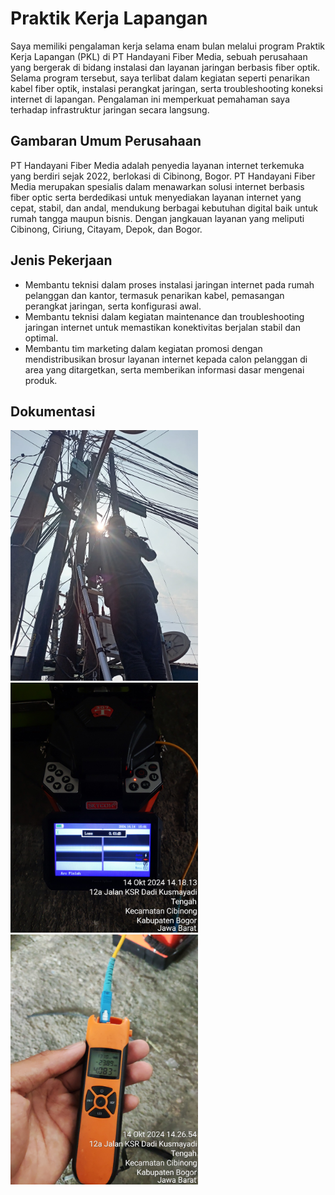# Praktik Kerja Lapangan

Saya memiliki pengalaman kerja selama enam bulan melalui program Praktik Kerja Lapangan (PKL) di PT Handayani Fiber Media, sebuah perusahaan yang bergerak di bidang instalasi dan layanan jaringan berbasis fiber optik. Selama program tersebut, saya terlibat dalam kegiatan seperti penarikan kabel fiber optik, instalasi perangkat jaringan, serta troubleshooting koneksi internet di lapangan. Pengalaman ini memperkuat pemahaman saya terhadap infrastruktur jaringan secara langsung.

## Gambaran Umum Perusahaan

PT Handayani Fiber Media adalah penyedia layanan internet terkemuka yang berdiri sejak 2022, berlokasi di Cibinong, Bogor. PT Handayani Fiber Media merupakan spesialis dalam menawarkan solusi internet berbasis fiber optic serta berdedikasi untuk menyediakan layanan internet yang cepat, stabil, dan andal, mendukung berbagai kebutuhan digital baik untuk rumah tangga maupun bisnis. Dengan jangkauan layanan yang meliputi Cibinong, Ciriung, Citayam, Depok, dan Bogor.

## Jenis Pekerjaan

- Membantu teknisi dalam proses instalasi jaringan internet pada rumah pelanggan dan kantor, termasuk 
penarikan kabel, pemasangan perangkat jaringan, serta konfigurasi awal.
- Membantu teknisi dalam kegiatan maintenance dan troubleshooting jaringan internet untuk memastikan 
konektivitas berjalan stabil dan optimal.
- Membantu tim marketing dalam kegiatan promosi dengan mendistribusikan brosur layanan internet kepada 
calon pelanggan di area yang ditargetkan, serta memberikan informasi dasar mengenai produk.

## Dokumentasi

<img src="/Docs/Images/1.jpg" alt="1" width="300">
<img src="/Docs/Images/2.jpg" alt="2" width="300">
<img src="/Docs/Images/3.jpg" alt="3" width="300">
